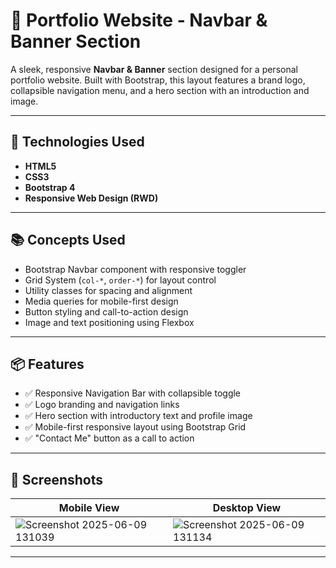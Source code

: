 # 💼 Portfolio Website - Navbar & Banner Section

A sleek, responsive **Navbar & Banner** section designed for a personal portfolio website. Built with Bootstrap, this layout features a brand logo, collapsible navigation menu, and a hero section with an introduction and image.

---

## 🧰 Technologies Used

- **HTML5**
- **CSS3**
- **Bootstrap 4**
- **Responsive Web Design (RWD)**

---

## 📚 Concepts Used

- Bootstrap Navbar component with responsive toggler
- Grid System (`col-*`, `order-*`) for layout control
- Utility classes for spacing and alignment
- Media queries for mobile-first design
- Button styling and call-to-action design
- Image and text positioning using Flexbox

---

## 📦 Features

- ✅ Responsive Navigation Bar with collapsible toggle
- ✅ Logo branding and navigation links
- ✅ Hero section with introductory text and profile image
- ✅ Mobile-first responsive layout using Bootstrap Grid
- ✅ "Contact Me" button as a call to action

---

## 📸 Screenshots

| Mobile View | Desktop View |
|-------------|--------------|
|![Screenshot 2025-06-09 131039](https://github.com/user-attachments/assets/3e009679-7036-4d31-8631-be74ba2cfe9f)|![Screenshot 2025-06-09 131134](https://github.com/user-attachments/assets/a355e765-16cc-4528-b384-a64e132ae514) |



---



